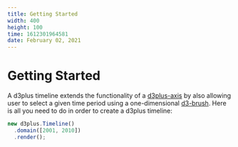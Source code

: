 ```yaml
---
title: Getting Started
width: 400
height: 100
time: 1612301964581
date: February 02, 2021
---
```


[width]: 400
[height]: 100

# Getting Started

A d3plus timeline extends the functionality of a [d3plus-axis](https://github.com/d3plus/d3plus-axis) by also allowing user to select a given time period using a one-dimensional [d3-brush](https://github.com/d3/d3-brush). Here is all you need to do in order to create a d3plus timeline:

```js
new d3plus.Timeline()
  .domain([2001, 2010])
  .render();
```
